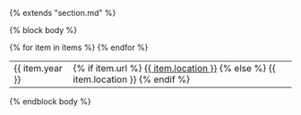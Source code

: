 {% extends "section.md" %}

{% block body %}
<table class="table table-hover">
{% for item in items %}
<tr>
  <td class='col-md-1'>{{ item.year }}</td>
  <td>
    {% if item.url %}
        <a href="{{ item.url }}">{{ item.location }}</a>
    {% else %}
        {{ item.location }}
    {% endif %}
  </td>
</tr>
{% endfor %}
</table>
{% endblock body %}
